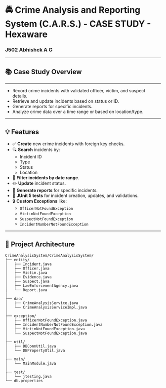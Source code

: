 # 🚔 Crime Analysis and Reporting System (C.A.R.S.) - CASE STUDY - Hexaware


### J502 Abhishek A G
---

## 📚 Case Study Overview
---
- Record crime incidents with validated officer, victim, and suspect details.
- Retrieve and update incidents based on status or ID.
- Generate reports for specific incidents.
- Analyze crime data over a time range or based on location/type.
---

## 💡 Features

- ✅ **Create** new crime incidents with foreign key checks.
- 🔍 **Search** incidents by:
  - Incident ID
  - Type
  - Status
  - Location
- 📅 **Filter incidents by date range**.
- ✏️ **Update** incident status.
- 📄 **Generate reports** for specific incidents.
- 🧪 **JUnit 5 tests** for incident creation, updates, and validations.
- 🔒 **Custom Exceptions** like:
  - `OfficerNotFoundException`
  - `VictimNotFoundException`
  - `SuspectNotFoundException`
  - `IncidentNumberNotFoundException`

---

## 🧱 Project Architecture
```
CrimeAnalysisSystem/CrimeAnalysisSystem/
├── entity/
│   ├── Incident.java
│   ├── Officer.java
│   ├── Victim.java
│   ├── Evidence.java
│   ├── Suspect.java
│   ├── LawEnforcementAgency.java
|   └── Report.java
│
├── dao/
│   ├── CrimeAnalysisService.java
│   └── CrimeAnalysisServiceImpl.java
│
├── exception/
│   ├── OfficerNotFoundException.java
│   ├── IncidentNumberNotFoundException.java
│   ├── VictimNotFoundException.java
│   └── SuspectNotFoundException.java
│
├── util/
│   ├── DBConnUtil.java
│   └── DBPropertyUtil.java
│
├── main/
│   └── MainModule.java
│
├── test/
│   └── jtesting.java
└── db.properties

```

